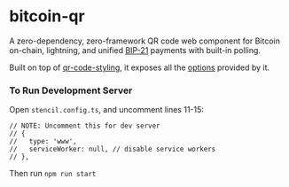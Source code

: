# bitcoin-qr

A zero-dependency, zero-framework QR code web component for Bitcoin on-chain, lightning, and unified [BIP-21](https://github.com/bitcoin/bips/blob/master/bip-0021.mediawiki) payments with built-in polling.

Built on top of [qr-code-styling](https://qr-code-styling.com/), it exposes all the [options](https://github.com/kozakdenys/qr-code-styling?tab=readme-ov-file#api-documentation) provided by it.

### To Run Development Server

Open `stencil.config.ts`, and uncomment lines 11-15:

```
// NOTE: Uncomment this for dev server
// {
//   type: 'www',
//   serviceWorker: null, // disable service workers
// },
```

Then run `npm run start`
